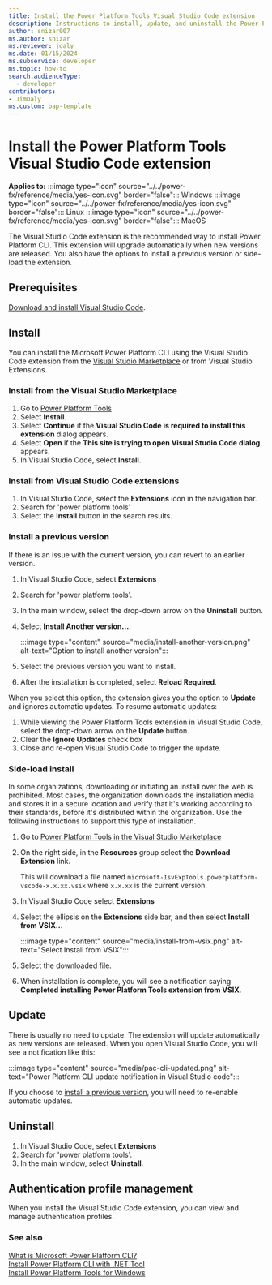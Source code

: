 ```yaml
---
title: Install the Power Platform Tools Visual Studio Code extension
description: Instructions to install, update, and uninstall the Power Platform Tools Visual Studio Code extension
author: snizar007
ms.author: snizar
ms.reviewer: jdaly
ms.date: 01/15/2024
ms.subservice: developer
ms.topic: how-to
search.audienceType: 
  - developer
contributors:
- JimDaly
ms.custom: bap-template
---
```

# Install the Power Platform Tools Visual Studio Code extension

**Applies to:** :::image type="icon" source="../../power-fx/reference/media/yes-icon.svg" border="false"::: Windows :::image type="icon" source="../../power-fx/reference/media/yes-icon.svg" border="false"::: Linux   :::image type="icon" source="../../power-fx/reference/media/yes-icon.svg" border="false"::: MacOS 

The Visual Studio Code extension is the recommended way to install Power Platform CLI. This extension will upgrade automatically when new versions are released. You also have the options to install a previous version or side-load the extension.

## Prerequisites

[Download and install Visual Studio Code](https://code.visualstudio.com/download).

## Install

You can install the Microsoft Power Platform CLI using the Visual Studio Code extension from the [Visual Studio Marketplace](https://marketplace.visualstudio.com/vscode) or from Visual Studio Extensions.

### Install from the Visual Studio Marketplace

1. Go to [Power Platform Tools](https://marketplace.visualstudio.com/items?itemName=microsoft-IsvExpTools.powerplatform-vscode)
1. Select **Install**.
1. Select **Continue** if the **Visual Studio Code is required to install this extension** dialog appears.
1. Select **Open** if the **This site is trying to open Visual Studio Code dialog** appears.
1. In Visual Studio Code, select **Install**.

### Install from Visual Studio Code extensions

1. In Visual Studio Code, select the **Extensions** icon in the navigation bar.
1. Search for 'power platform tools'
1. Select the **Install** button in the search results.

### Install a previous version

If there is an issue with the current version, you can revert to an earlier version.

1. In Visual Studio Code, select **Extensions**
1. Search for 'power platform tools'.
1. In the main window, select the drop-down arrow on the **Uninstall** button.
1. Select **Install Another version...**.
   
   :::image type="content" source="media/install-another-version.png" alt-text="Option to install another version":::
   
1. Select the previous version you want to install.
1. After the installation is completed, select **Reload Required**.

When you select this option, the extension gives you the option to **Update** and ignores automatic updates. To resume automatic updates:

1. While viewing the Power Platform Tools extension in Visual Studio Code, select the drop-down arrow on the **Update** button.
1. Clear the **Ignore Updates** check box
1. Close and re-open Visual Studio Code to trigger the update.

### Side-load install

In some organizations, downloading or initiating an install over the web is prohibited. Most cases, the organization downloads the installation media and stores it in a secure location and verify that it's working according to their standards, before it's distributed within the organization. Use the following instructions to support this type of installation.

1. Go to [Power Platform Tools in the Visual Studio Marketplace](https://marketplace.visualstudio.com/items?itemName=microsoft-IsvExpTools.powerplatform-vscode)
1. On the right side, in the **Resources** group select the **Download Extension** link.

   This will download a file named `microsoft-IsvExpTools.powerplatform-vscode-x.x.xx.vsix` where `x.x.xx` is the current version.

1. In Visual Studio Code select **Extensions** 
1. Select the ellipsis on the **Extensions** side bar, and then select **Install from VSIX...**

   :::image type="content" source="media/install-from-vsix.png" alt-text="Select Install from VSIX":::

1. Select the downloaded file.
1. When installation is complete, you will see a notification saying **Completed installing Power Platform Tools extension from VSIX**.

## Update

There is usually no need to update. The extension will update automatically as new versions are released.
When you open Visual Studio Code, you will see a notification like this:

:::image type="content" source="media/pac-cli-updated.png" alt-text="Power Platform CLI update notification in Visual Studio code":::

If you choose to [install a previous version](#install-a-previous-version), you will need to re-enable automatic updates.

## Uninstall

1. In Visual Studio Code, select **Extensions**
1. Search for 'power platform tools'.
1. In the main window, select **Uninstall**.

## Authentication profile management

When you install the Visual Studio Code extension, you can view and manage authentication profiles.

<!-- TODO: Details & Screenshots -->


### See also

[What is Microsoft Power Platform CLI?](../cli/introduction.md)   
[Install Power Platform CLI with .NET Tool](install-cli-net-tool.md)   
[Install Power Platform Tools for Windows](install-cli-msi.md)   
